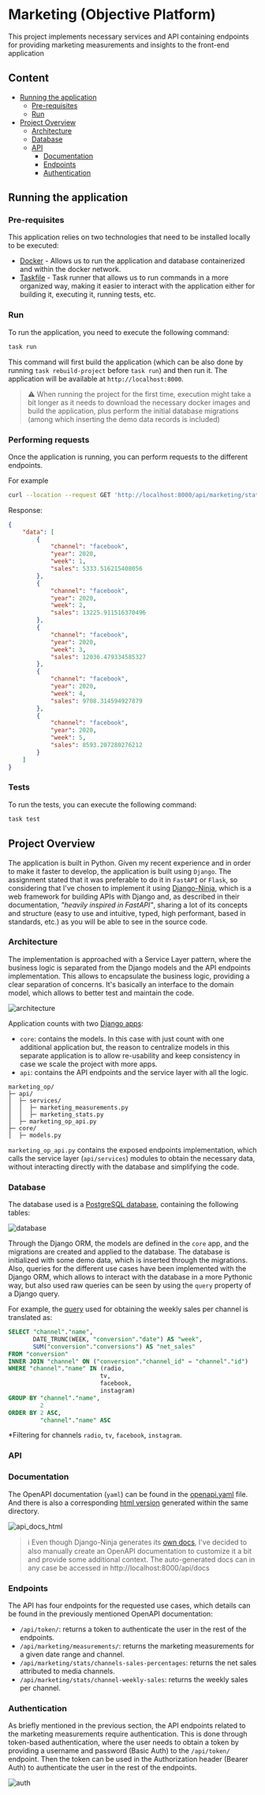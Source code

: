 
# Marketing (Objective Platform)

This project implements necessary services and API containing endpoints for providing marketing measurements and insights to the front-end application

## Content

- [Running the application](#running-the-application)
  - [Pre-requisites](#pre-requisites)
  - [Run](#run)
- [Project Overview](#project-overview)
  - [Architecture](#architecture)
  - [Database](#database)
  - [API](#api)
    - [Documentation](#documentation)
    - [Endpoints](#endpoints)
    - [Authentication](#authentication)


## Running the application

### Pre-requisites

This application relies on two technologies that need to be installed locally to be executed:

- [Docker](https://docs.docker.com/engine/install/) - Allows us to run the application and database containerized and within the docker network.
- [Taskfile](https://taskfile.dev/installation/) - Task runner that allows us to run commands in a more organized way, making it easier to interact with the application either for building it, executing it, running tests, etc.

### Run

To run the application, you need to execute the following command:

```bash
task run
```

This command will first build the application (which can be also done by running `task rebuild-project` before `task run`) and then run it. The application will be available at `http://localhost:8000`.

> :warning: When running the project for the first time, execution might take a bit longer as it needs to download the necessary docker images and build the application, plus perform the initial database migrations (among which inserting the demo data records is included)


### Performing requests

Once the application is running, you can perform requests to the different endpoints.

For example

```bash
curl --location --request GET 'http://localhost:8000/api/marketing/stats/channel-weekly-sales/?channels=facebook&start_date=2020-01-01&end_date=2020-02-01'
```

Response:

```json
{
    "data": [
        {
            "channel": "facebook",
            "year": 2020,
            "week": 1,
            "sales": 5333.516215408056
        },
        {
            "channel": "facebook",
            "year": 2020,
            "week": 2,
            "sales": 13225.911516370496
        },
        {
            "channel": "facebook",
            "year": 2020,
            "week": 3,
            "sales": 12036.479334585327
        },
        {
            "channel": "facebook",
            "year": 2020,
            "week": 4,
            "sales": 9708.314594927879
        },
        {
            "channel": "facebook",
            "year": 2020,
            "week": 5,
            "sales": 8593.207280276212
        }
    ]
}
```

### Tests

To run the tests, you can execute the following command:

```bash
task test
```

## Project Overview

The application is built in Python. Given my recent experience and in order to make it faster to develop, the application is built using `Django`. The assignment stated that it was preferable to do it in `FastAPI` or `Flask`, so considering that I've chosen to implement it using [Django-Ninja](https://django-ninja.dev/), which is a web framework for building APIs with Django and, as described in their documentation, _"heavily inspired in FastAPI"_, sharing a lot of its concepts and structure (easy to use and intuitive, typed, high performant, based in standards, etc.) as you will be able to see in the source code. 

### Architecture

The implementation is approached with a Service Layer pattern, where the business logic is separated from the Django models and the API endpoints implementation. This allows to encapsulate the business logic, providing a clear separation of concerns. It's basically an interface to the domain model, which allows to better test and maintain the code.

![architecture](media/architecture.png)

Application counts with two [Django apps](https://docs.djangoproject.com/en/5.0/ref/applications/):

- `core`: contains the models. In this case with just count with one additional application but, the reason to centralize models in this separate application is to allow re-usability and keep consistency in case we scale the project with more apps.
- `api`: contains the API endpoints and the service layer with all the logic.

```ascii
marketing_op/
├─ api/
│  ├─ services/
│  │  ├─ marketing_measurements.py
│  │  ├─ marketing_stats.py
│  ├─ marketing_op_api.py
├─ core/
│  ├─ models.py
```

`marketing_op_api.py` contains the exposed endpoints implementation, which calls the service layer (`api/services`) modules to obtain the necessary data, without interacting directly with the database and simplifying the code.

### Database

The database used is a [PostgreSQL database](https://www.postgresql.org/), containing the following tables:

![database](media/database.png)

Through the Django ORM, the models are defined in the `core` app, and the migrations are created and applied to the database. The database is initialized with some demo data, which is inserted through the migrations.
Also, queries for the different use cases have been implemented with the Django ORM, which allows to interact with the database in a more Pythonic way, but also used raw queries can be seen by using the `query` property of a Django query.

For example, the [query](https://github.com/maticardenas/marketing-measurements-op/blob/main/marketing_op/api/services/marketing_stats.py#L50) used for obtaining the weekly sales per channel is translated as:

```sql
SELECT "channel"."name",
       DATE_TRUNC(WEEK, "conversion"."date") AS "week",
       SUM("conversion"."conversions") AS "net_sales"
FROM "conversion"
INNER JOIN "channel" ON ("conversion"."channel_id" = "channel"."id")
WHERE "channel"."name" IN (radio,
                          tv,
                          facebook,
                          instagram)
GROUP BY "channel"."name",
         2
ORDER BY 2 ASC,
         "channel"."name" ASC
```

*Filtering for channels `radio`, `tv`, `facebook`, `instagram`.

### API 

### Documentation

The OpenAPI documentation (`yaml`) can be found in the [openapi.yaml](https://github.com/maticardenas/marketing-measurements-op/blob/main/marketing_op/api/design/openapi.yaml) file. And there is also a corresponding [html version](https://github.com/maticardenas/marketing-measurements-op/blob/main/marketing_op/api/design/index.html) generated within the same directory.

![api_docs_html](media/api_docs_html.png)

> :information_source: Even though Django-Ninja generates its [own docs](https://django-ninja.dev/guides/api-docs/), I've decided to also manually create an OpenAPI documentation to customize it a bit and provide some additional context. The auto-generated docs can in any case be accessed in http://localhost:8000/api/docs

### Endpoints

The API has four endpoints for the requested use cases, which details can be found in the previously mentioned OpenAPI documentation:

- `/api/token/`: returns a token to authenticate the user in the rest of the endpoints.
- `/api/marketing/measurements/`: returns the marketing measurements for a given date range and channel.
- `/api/marketing/stats/channels-sales-percentages`: returns the net sales attributed to media channels.
- `/api/marketing/stats/channel-weekly-sales`: returns the weekly sales per channel.

### Authentication

As briefly mentioned in the previous section, the API endpoints related to the marketing measurements require authentication. This is done through token-based authentication, where the user needs to obtain a token by providing a username and password (Basic Auth) to the `/api/token/` endpoint.
Then the token can be used in the Authorization header (Bearer Auth) to authenticate the user in the rest of the endpoints.

![auth](media/auth.png)